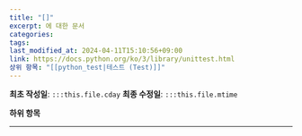 ```yaml
---
title: "[]"
excerpt: 에 대한 문서
categories: 
tags: 
last_modified_at: 2024-04-11T15:10:56+09:00
link: https://docs.python.org/ko/3/library/unittest.html
상위 항목: "[[python_test|테스트 (Test)]]"
---
```


**최초 작성일**: `:::this.file.cday`
**최종 수정일**: `:::this.file.mtime`

**하위 항목**

---
